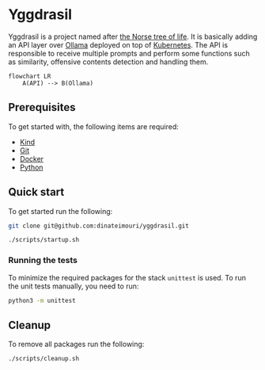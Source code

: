 # Yggdrasil

Yggdrasil is a project named after [the Norse tree of life](https://en.wikipedia.org/wiki/Yggdrasil). It is basically adding an API layer over [Ollama](https://ollama.com/) deployed on top of [Kubernetes](https://kubernetes.io). The API is responsible to receive multiple prompts and perform some functions such as similarity, offensive contents detection and handling them.

```mermaid
flowchart LR
    A(API) --> B(Ollama)
```

## Prerequisites

To get started with, the following items are required:

- [Kind](https://kind.sigs.k8s.io/)
- [Git](https://git-scm.com/downloads)
- [Docker](https://www.docker.com/)
- [Python](https://www.python.org/)

## Quick start

To get started run the following:

```bash
git clone git@github.com:dinateimouri/yggdrasil.git

./scripts/startup.sh
```

### Running the tests

To minimize the required packages for the stack `unittest` is used. To run the unit tests manually, you need to run:

```bash
python3 -m unittest
```

## Cleanup

To remove all packages run the following:

```bash
./scripts/cleanup.sh
```
